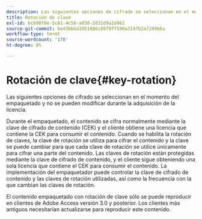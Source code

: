 ```yaml
---
description: Las siguientes opciones de cifrado se seleccionan en el momento del empaquetado y no se pueden modificar durante la adquisición de la licencia.
title: Rotación de clave
exl-id: bcb90f0e-5c61-4c56-a030-2831d9a2a962
source-git-commit: be43bbbd1051886c8979ff590a3197b2a7249b6a
workflow-type: tm+mt
source-wordcount: '178'
ht-degree: 0%

---
```


# Rotación de clave{#key-rotation}

Las siguientes opciones de cifrado se seleccionan en el momento del empaquetado y no se pueden modificar durante la adquisición de la licencia.

Durante el empaquetado, el contenido se cifra normalmente mediante la clave de cifrado de contenido (CEK) y el cliente obtiene una licencia que contiene la CEK para consumir el contenido. Cuando se habilita la rotación de claves, la clave de rotación se utiliza para cifrar el contenido y la clave se puede cambiar para que cada clave de rotación se utilice únicamente para cifrar una parte del contenido. Las claves de rotación están protegidas mediante la clave de cifrado de contenido, y el cliente sigue obteniendo una sola licencia que contiene el CEK para consumir el contenido. La implementación del empaquetador puede controlar la clave de cifrado de contenido y las claves de rotación utilizadas, así como la frecuencia con la que cambian las claves de rotación.

El contenido empaquetado con rotación de clave sólo se puede reproducir en clientes de Adobe Access versión 3.0 y posterior. Los clientes más antiguos necesitarían actualizarse para reproducir este contenido.

